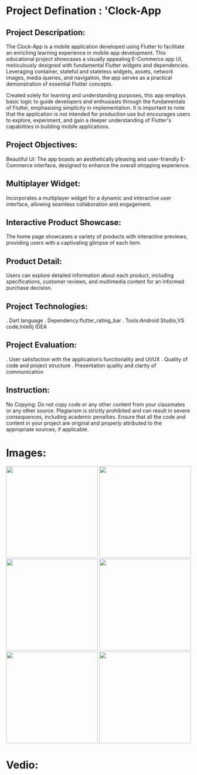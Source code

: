 # Project Defination : 'Clock-App
## Project Descripation:
The Clock-App is a mobile application developed using Flutter to facilitate an enriching learning experience in mobile app development. This educational project showcases a visually appealing E-Commerce app UI, meticulously designed with fundamental Flutter widgets and dependencies. Leveraging container, stateful and stateless widgets, assets, network images, media queries, and navigation, the app serves as a practical demonstration of essential Flutter concepts.

Created solely for learning and understanding purposes, this app employs basic logic to guide developers and enthusiasts through the fundamentals of Flutter, emphasising simplicity in implementation. It is important to note that the application is not intended for production use but encourages users to explore, experiment, and gain a deeper understanding of Flutter's capabilities in building mobile applications.

## Project Objectives:
Beautiful UI: The app boasts an aesthetically pleasing and user-friendly E-Commerce interface, designed to enhance the overall shopping experience.

## Multiplayer Widget:
Incorporates a multiplayer widget for a dynamic and interactive user interface, allowing seamless collaboration and engagement.

## Interactive Product Showcase:
The home page showcases a variety of products with interactive previews, providing users with a captivating glimpse of each item.

## Product Detail:
Users can explore detailed information about each product, including specifications, customer reviews, and multimedia content for an informed purchase decision.

## Project Technologies:
. Dart language . Dependency:flutter_rating_bar . Tools:Android Studio,VS code,Intellij IDEA

## Project Evaluation:
. User satisfaction with the application’s functionality and UI/UX . Quality of code and project structure . Presentation quality and clarity of communication

## Instruction:
No Copying: Do not copy code or any other content from your classmates or any other source. Plagiarism is strictly prohibited and can result in severe consequences, including academic penalties. Ensure that all the code and content in your project are original and properly attributed to the appropriate sources, if applicable.

# Images:

<img src ="https://github.com/hetgondaliya40/Clock_App/assets/132036737/c74fdf2f-099a-4d3e-a5cf-cb3b4f77edda" width = "250px">
<img src ="https://github.com/hetgondaliya40/Clock_App/assets/132036737/adf06975-b3ac-495b-9ec5-170f540c03d5" width = "250px">
<img src ="https://github.com/hetgondaliya40/Clock_App/assets/132036737/52c439cd-e389-41e4-933f-d1ab3fd2a2df" width = "250px">
<img src ="https://github.com/hetgondaliya40/Clock_App/assets/132036737/1c96fc42-1a23-4bbf-bf9c-b2b05782238a" width = "250px">
<img src ="https://github.com/hetgondaliya40/Clock_App/assets/132036737/e0aee84c-1065-4977-afc9-7c19bf5eebb7" width = "250px">
<img src ="https://github.com/hetgondaliya40/Clock_App/assets/132036737/47342052-0685-4750-b444-dd7f600d5601" width = "250px">




# Vedio:



